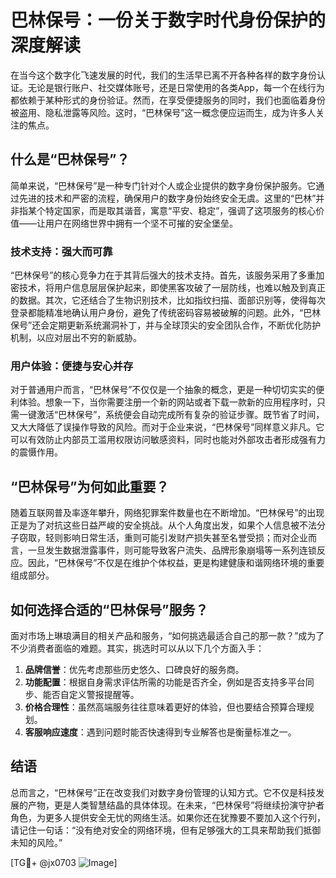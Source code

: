 # 巴林保号：一份关于数字时代身份保护的深度解读

在当今这个数字化飞速发展的时代，我们的生活早已离不开各种各样的数字身份认证。无论是银行账户、社交媒体账号，还是日常使用的各类App，每一个在线行为都依赖于某种形式的身份验证。然而，在享受便捷服务的同时，我们也面临着身份被盗用、隐私泄露等风险。这时，“巴林保号”这一概念便应运而生，成为许多人关注的焦点。

## 什么是“巴林保号”？

简单来说，“巴林保号”是一种专门针对个人或企业提供的数字身份保护服务。它通过先进的技术和严密的流程，确保用户的数字身份始终安全无虞。这里的“巴林”并非指某个特定国家，而是取其谐音，寓意“平安、稳定”，强调了这项服务的核心价值——让用户在网络世界中拥有一个坚不可摧的安全堡垒。

### 技术支持：强大而可靠

“巴林保号”的核心竞争力在于其背后强大的技术支持。首先，该服务采用了多重加密技术，将用户信息层层保护起来，即使黑客攻破了一层防线，也难以触及到真正的数据。其次，它还结合了生物识别技术，比如指纹扫描、面部识别等，使得每次登录都能精准地确认用户身份，避免了传统密码容易被破解的问题。此外，“巴林保号”还会定期更新系统漏洞补丁，并与全球顶尖的安全团队合作，不断优化防护机制，以应对层出不穷的新威胁。

### 用户体验：便捷与安心并存

对于普通用户而言，“巴林保号”不仅仅是一个抽象的概念，更是一种切切实实的便利体验。想象一下，当你需要注册一个新的网站或者下载一款新的应用程序时，只需一键激活“巴林保号”，系统便会自动完成所有复杂的验证步骤。既节省了时间，又大大降低了误操作导致的风险。而对于企业来说，“巴林保号”同样意义非凡。它可以有效防止内部员工滥用权限访问敏感资料，同时也能对外部攻击者形成强有力的震慑作用。

## “巴林保号”为何如此重要？

随着互联网普及率逐年攀升，网络犯罪案件数量也在不断增加。“巴林保号”的出现正是为了对抗这些日益严峻的安全挑战。从个人角度出发，如果个人信息被不法分子窃取，轻则影响日常生活，重则可能引发财产损失甚至名誉受损；而对企业而言，一旦发生数据泄露事件，则可能导致客户流失、品牌形象崩塌等一系列连锁反应。因此，“巴林保号”不仅是在维护个体权益，更是构建健康和谐网络环境的重要组成部分。

## 如何选择合适的“巴林保号”服务？

面对市场上琳琅满目的相关产品和服务，“如何挑选最适合自己的那一款？”成为了不少消费者面临的难题。其实，挑选时可以从以下几个方面入手：

1. **品牌信誉**：优先考虑那些历史悠久、口碑良好的服务商。
2. **功能配置**：根据自身需求评估所需的功能是否齐全，例如是否支持多平台同步、能否自定义警报提醒等。
3. **价格合理性**：虽然高端服务往往意味着更好的体验，但也要结合预算合理规划。
4. **客服响应速度**：遇到问题时能否快速得到专业解答也是衡量标准之一。

## 结语

总而言之，“巴林保号”正在改变我们对数字身份管理的认知方式。它不仅是科技发展的产物，更是人类智慧结晶的具体体现。在未来，“巴林保号”将继续扮演守护者角色，为更多人提供安全无忧的网络生活。如果你还在犹豫要不要加入这个行列，请记住一句话：“没有绝对安全的网络环境，但有足够强大的工具来帮助我们抵御未知的风险。”

[TG💪+ @jx0703 ![Image](https://github.com/user-attachments/assets/dbca1d08-cadb-493c-b0ec-ad6f7a83f270)]